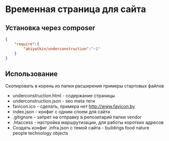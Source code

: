 # Временная страница для сайта

## Установка через composer

```json
{
	"require":{
		"akiyatkin/underconstruction":"~1"
	}
}
```

## Использование
Cкопировать в корень из папки расширения примеры стартовых файлов 
- underconstruction.html - содержание страницы
- underconstruction.json - seo meta теги
- favicon.ico - сделать, примера нет http://www.favicon.by
- index.json - конфиг с одним слоем для сайта
- .gitignore - запрет на отправку в репозитарий папки vendor
- .htaccess - настройка маршрутизации, для работы коротких адресов
- Создать конфиг .infra.json с темой сайта - buildings food nature people technology objects
